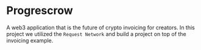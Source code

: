 # Progrescrow

A web3 application that is the future of crypto invoicing for creators.
In this project we utilized the `Request Network` and build a project on top of the invoicing example.
